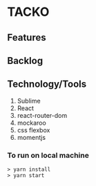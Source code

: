 # TACKO
 
## Features
 
## Backlog

## Technology/Tools
1. Sublime
2. React
3. react-router-dom
4. mockaroo
5. css flexbox
6. momentjs

### To run on local machine
```
> yarn install
> yarn start
```



